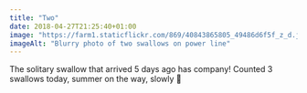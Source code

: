 ```yaml
---
title: "Two"
date: 2018-04-27T21:25:40+01:00
image: "https://farm1.staticflickr.com/869/40843865805_49486d6f5f_z_d.jpg"
imageAlt: "Blurry photo of two swallows on power line"
---
```


The solitary swallow that arrived 5 days ago has company! Counted 3 swallows today, summer on the way, slowly 🙂
